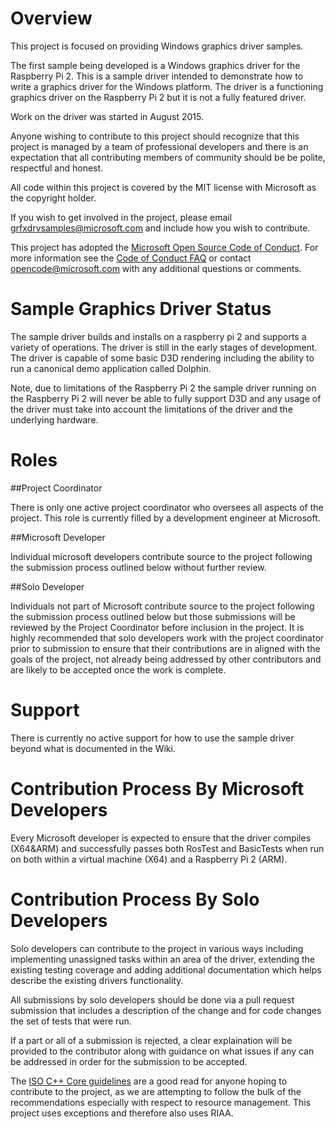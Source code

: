 # Overview

This project is focused on providing Windows graphics driver samples.

The first sample being developed is a Windows graphics driver for the Raspberry Pi 2.  This is a sample driver intended to demonstrate how to write a graphics driver for the Windows platform.  The driver is a functioning graphics driver on the Raspberry Pi 2 but it is not a fully featured driver.

Work on the driver was started in August 2015.

Anyone wishing to contribute to this project should recognize that this project is managed by a team of professional developers and there is an expectation that all contributing members of community should be be polite, respectful and honest.

All code within this project is covered by the MIT license with Microsoft as the copyright holder.

If you wish to get involved in the project, please email grfxdrvsamples@microsoft.com and include how you wish to contribute.

This project has adopted the [Microsoft Open Source Code of Conduct](https://opensource.microsoft.com/codeofconduct/). For more information see the [Code of Conduct FAQ](https://opensource.microsoft.com/codeofconduct/faq/) or contact [opencode@microsoft.com](mailto:opencode@microsoft.com) with any additional questions or comments.

# Sample Graphics Driver Status

The sample driver builds and installs on a raspberry pi 2 and supports a variety of operations.  The driver is still in the early stages of development.  The driver is capable of some basic D3D rendering including the ability to run a canonical demo application called Dolphin.

Note, due to limitations of the Raspberry Pi 2 the sample driver running on the Raspberry Pi 2 will never be able to fully support D3D and any usage of the driver must take into account the limitations of the driver and the underlying hardware.

# Roles

##Project Coordinator

There is only one active project coordinator who oversees all aspects of the project.  This role is currently filled by a development engineer at Microsoft.

##Microsoft Developer

Individual microsoft developers contribute source to the project following the submission process outlined below without further review.

##Solo Developer

Individuals not part of Microsoft contribute source to the project following the submission process outlined below but those submissions will be reviewed by the Project Coordinator before inclusion in the project. It is highly recommended that solo developers work with the project coordinator prior to submission to ensure that their contributions are in aligned with the goals of the project, not already being addressed by other contributors and are likely to be accepted once the work is complete.

# Support

There is currently no active support for how to use the sample driver beyond what is documented in the Wiki.

# Contribution Process By Microsoft Developers

Every Microsoft developer is expected to ensure that the driver compiles (X64&ARM) and successfully passes both RosTest and BasicTests when run on both within a virtual machine (X64) and a Raspberry Pi 2 (ARM).

# Contribution Process By Solo Developers

Solo developers can contribute to the project in various ways including implementing unassigned tasks within an area of the driver, extending the existing testing coverage and adding additional documentation which helps describe the existing drivers functionality.

All submissions by solo developers should be done via a pull request submission that includes a description of the change and for code changes the set of tests that were run.

If a part or all of a submission is rejected, a clear explaination will be provided to the contributor along with guidance on what issues if any can be addressed in order for the submission to be accepted.

The [ISO C++ Core guidelines](https://github.com/isocpp/CppCoreGuidelines/blob/master/CppCoreGuidelines.md) are a good read for anyone hoping to contribute to the project, as we are attempting to follow the bulk of the recommendations especially with respect to resource management. This project uses exceptions and therefore also uses RIAA.

